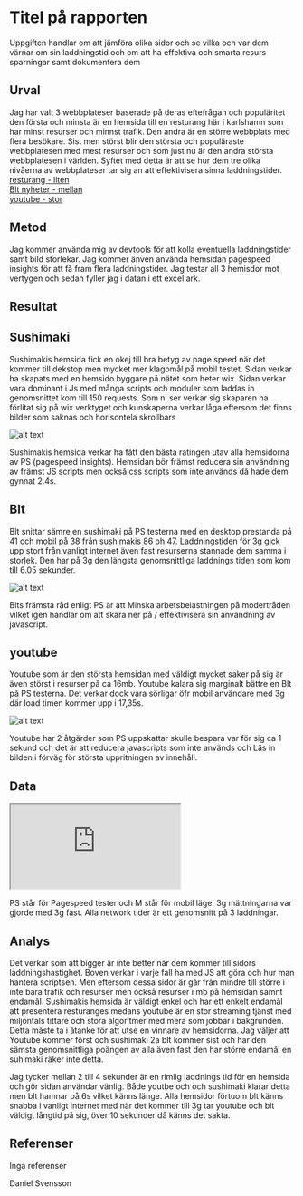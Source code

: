 Titel på rapporten
=======================

<p> Uppgiften handlar om att jämföra olika sidor och se vilka och var dem värnar om sin laddningstid och om att ha effektiva och smarta resurs sparningar samt dokumentera dem </p>

Urval
-----------------------

Jag har valt 3 webbplateser baserade på deras eftefrågan och populäritet den första och minsta är en hemsida till en resturang här i karlshamn som har minst resurser och minnst trafik. Den andra är en större webbplats med flera besökare. Sist men störst blir den största och populäraste webbplatesen med mest resurser och som just nu är den andra största webbplatesen i världen. Syftet med detta är att se hur dem tre olika nivåerna av webbplateser tar sig an att effektivisera sinna laddningstider.
<a href="https://www.sushimakibnr.se/" target = "_blank"> resturang - liten </a></br>
<a href="https://www.blt.se/" target = "_blank"> Blt nyheter - mellan</a></br>
<a href="https://www.youtube.com/" target = "_blank"> youtube - stor </a>

Metod
-----------------------

Jag kommer använda mig av devtools för att kolla eventuella laddningstider samt bild storlekar. Jag kommer änven använda hemsidan pagespeed insights för att få fram flera laddningstider. Jag testar all 3 hemisdor mot vertygen och sedan fyller jag i datan i ett excel ark.


Resultat
-----------------------
<h2> Sushimaki </h2>

Sushimakis hemsida fick en okej till bra betyg av page speed när det kommer till dekstop men mycket mer klagomål på mobil testet. Sidan verkar ha skapats med en hemsido byggare på nätet som heter wix. Sidan verkar vara dominant i Js med många scripts och moduler som laddas in genomsnittet kom till 150 requests. Som ni ser verkar sig skaparen ha förlitat sig på wix verktyget och kunskaperna verkar låga eftersom det finns bilder som saknas och horisontela skrollbars

![alt text](%assets_url%/img/sushi.png)

Sushimakis hemsida verkar ha fått den bästa ratingen utav alla hemsidorna av PS (pagespeed insights). Hemsidan bör främst reducera sin användning av främst JS scripts men också css scripts som inte används då hade dem gynnat 2.4s.

<h2> Blt </h2>

Blt snittar sämre en sushimaki på PS testerna med en desktop prestanda på 41 och mobil på 38 från sushimakis 86 oh 47. Laddningstiden för 3g gick upp stort från vanligt internet även fast resurserna stannade dem samma i storlek. Den har på 3g den längsta genomsnittliga laddnings tiden som kom till 6.05 sekunder.

![alt text](%assets_url%/img/blt.png)

Blts främsta råd enligt PS är att Minska arbetsbelastningen på modertråden vilket igen handlar om att skära ner på / effektivisera sin användning av javascript.

<h2> youtube </h2>

Youtube som är den största hemsidan med väldigt mycket saker på sig är 
även störst i resurser på ca 16mb. Youtube kalara sig marginalt bättre en Blt på PS testerna. Det verkar dock vara sörligar öfr mobil användare med 3g där load timen kommer upp i 17,35s.

![alt text](%assets_url%/img/youtube.png)

Youtube har 2 åtgärder som PS uppskattar skulle bespara var för sig ca 1 sekund och det är att reducera javascripts som inte används och Läs in bilden i förväg för största uppritningen av innehåll.

<h2> Data </h2>
<iframe src="https://docs.google.com/spreadsheets/d/e/2PACX-1vTGMoKzqTpVUCPvcj0mpjv_gaA0QzE50ZaGGld37xmt1GBltmGXOqxMeLTb3xa29X9gEVkSjjaLX4bs/pubhtml?gid=0&amp;single=true&amp;widget=true&amp;headers=false" class = "excel"></iframe>

PS står för Pagespeed tester och M står för mobil läge. 
3g mättningarna var gjorde med 3g fast. Alla network tider är ett genomsnitt på 3 laddningar.


Analys
-----------------------

Det verkar som att bigger är inte better när dem kommer till sidors laddningshastighet. Boven verkar i varje fall ha med JS att göra och hur man hantera scriptsen. Men eftersom dessa sidor är går från mindre till större i inte bara trafik och resurser men också resurser i mb på hemsidan samnt endamål. Sushimakis hemsida är väldigt enkel och har ett enkelt endamål att presentera resturanges medans youtube är en stor streaming tjänst med miljontals tittare och stora algoritmer med mera som jobbar i bakgrunden. Detta måste ta i åtanke för att utse en vinnare av hemsidorna.
Jag väljer att Youtube kommer först och sushimaki 2a blt kommer sist och har den sämsta genomsnittliga poängen av alla även fast den har större endamål en suhimaki räker inte detta.

Jag tycker mellan 2 till 4 sekunder är en rimlig laddnings tid för en hemsida och gör sidan användar vänlig. Både youtbe och och sushimaki klarar detta men blt hamnar på 6s vilket känns länge.  Alla hemsidor förtuom blt känns snabba i vanligt internet med när det kommer till 3g tar youtube och blt väldigt långtid på sig, över 10 sekunder då känns det sakta.


Referenser
-----------------------

Inga referenser

Daniel Svensson